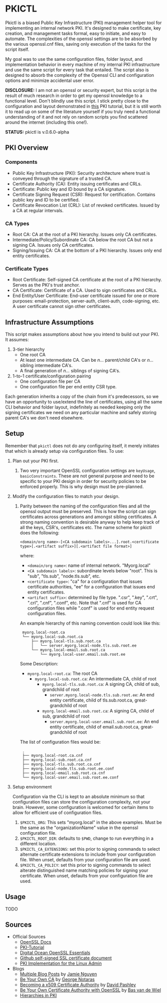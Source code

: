 # PKICTL

Pkictl is a biased Public Key Infrastructure (PKI) management helper tool for
implementing an internal network PKI. It's designed to make certificate, key
creation, and management tasks formal, easy to initiate, and easy to automate.
The complexities of the openssl settings are to be absorbed by the various
openssl.cnf files, saving only execution of the tasks for the script itself.

My goal was to use the same configuration files, folder layout, and
implementation behavior in every machine of my internal PKI infrastructure and
use the same script for every task that entailed. The script also is designed to
absorb the complexity of the Openssl CLI and configuration options and minimize
accidental user error.

**DISCLOSURE:** I am not an openssl or security expert, but this script _is_ the
result of much research in order to get my openssl knowledge to a functional
level. Don't blindly use this script. I stick pretty close to the configuration
and layout demonstrated in [this][pki-tutorial] PKI tutorial, but it is still
worth it to read up on some of the literature yourself if you truly need a
functional understanding of it and not rely on random scripts you find scattered
around the internet (including this one!).

**STATUS:** pkictl is v.0.6.0-alpha

## PKI Overview

### Components

- Public Key Infrastructure (PKI): Security architecture where trust is conveyed
  through the signature of a trusted CA.
- Certificate Authority (CA): Entity issuing certificates and CRLs.
- Certificate: Public key and ID bound by a CA signature.
- Certificate Signing Request (CSR): Request for certification. Contains public
  key and ID to be certified.
- Certificate Revocation List (CRL): List of revoked certificates. Issued by a
  CA at regular intervals.

### CA Types

- Root CA: CA at the root of a PKI hierarchy. Issues only CA certificates.
- Intermediate/Policy/Subordinate CA: CA below the root CA but not a signing CA.
  Issues only CA certificates.
- Signing/Issuing CA: CA at the bottom of a PKI hierarchy. Issues only end
  entity certificates.

### Certificate Types

- Root Certificate: Self-signed CA certificate at the root of a PKI hierarchy.
  Serves as the PKI's trust anchor.
- CA Certificate: Certificate of a CA. Used to sign certificates and CRLs.
- End Entity/User Certificate: End-user certificate issued for one or more purposes:
  email-protection, server-auth, client-auth, code-signing, etc.  A user
  certificate cannot sign other certificates.

## Infrastructure Assumptions

This script makes assumptions about how you intend to build out your PKI. It
assumes:

1. 3-tier hierarchy
    * One root CA
    * At least one intermediate CA. Can be _n..._ parent/child
    CA's or _n..._ sibling intermediate CA's.
    * A final generation of _n..._ siblings of signing CA's.
2. 1-to-1 certificate/configuration pairing
    * One configuration file per CA
    * One configuration file per end entity CSR type.

Each generation inherits a copy of the chain from it's predecessors, so we have
an opportunity to use/extend the line of certificates, using all the same CLI
behavior and folder layout, indefinitely as needed keeping only the signing
certificates we need on any particular machine and safely storing parent CA's we
don't need elsewhere.

## Setup

Remember that `pkictl` does not do any configuring itself, it merely initiates
that which is already setup via configuration files. To use:

1. Plan out your PKI first.
    1. Two very important OpenSSL configuration settings are `keyUsage`,
       `basicConstraints`. These are not general purpose and need to be specific
       to your PKI design in order for security policies to be enforced
       properly. This is why design must be pre-planned.
2. Modify the configuration files to match your design.
    1. Parity between the naming of the configuration files and all the openssl
       output must be preserved. This is how the script can sign certificates
       across generations and amongst sibling certificates. A strong naming
       convention is desirable anyway to help keep track of all the keys, CSR's,
       certificates etc. The name scheme for pkictl does the following:

        `<domain/org name>-[<CA subdomain labels>...].root.<certificate type>[.<artifact suffix>][.<artifact file format>]`

        where:
        
        * `<domain/org name>`: name of internal network. "Myorg.local"
        * `<CA subdomain labels>`: subordinate levels below "root". This is
          "sub", "tls.sub", "node.tls.sub", etc.
        * `<certificate type>`: "ca" for a configuration that issues certificate
          authorities, "ee" for a configuration that issues end entity
          certificates.
        * `<artifact suffix>`: determined by file type. ".csr", ".key", ".crt",
          ".crl", ".cnf", ".conf", etc. Note that ".cnf" is used for CA
          configuration files while ".conf" is used for end entity request
          configuration files.

        An example hierarchy of this naming convention could look like this:

            myorg.local-root.ca
            └── myorg.local-sub.root.ca
                ├── myorg.local-tls.sub.root.ca
                │   └── server.myorg.local-node.tls.sub.root.ee
                └── myorg.local-email.sub.root.ca
                    └── myorg.local-user.email.sub.root.ee

        Some Description:

        * `myorg.local-root.ca`: The root CA
            * `myorg.local-sub.root.ca`: An intermediate CA, child of root
                * `myorg.local-tls.sub.root.ca`: A signing CA, child of sub,
                  grandchild of root
                    * `server.myorg.local-node.tls.sub.root.ee`: An end
                      entity certificate, child of tls.sub.root.ca,
                      great-grandchild of root
                * `myorg.local-email.sub.root.ca`: A signing CA, child of sub,
                  grandchild of root
                    * `server.myorg.local-user.email.sub.root.ee`: An end
                      entity certificate, child of email.sub.root.ca,
                      great-grandchild of root

        The list of configuration files would be:

            .
            ├── myorg.local-root.ca.cnf
            ├── myorg.local-sub.root.ca.cnf
            ├── myorg.local-tls.sub.root.ca.cnf
            ├── myorg.local-node.tls.sub.root.ee.conf
            ├── myorg.local-email.sub.root.ca.cnf
            └── myorg.local-user.email.sub.root.ee.conf
            
3. Setup environment

    Configuration via the CLI is kept to an absolute minimum so that
    configuration files can store the configuration complexity, not your brain.
    However, some configuration is welcomed for certain items to allow for
    efficient use of configuration files.

    1. `$PKICTL_ORG`: This sets "myorg.local" in the above examples. Must be the
       same as the "organizationName" value in the openssl configuration file.
    2. `$PKICTL_ROOT_DIR`: defaults to `$PWD`, change to run everything in a
       different location.
    3. `$PKICTL_CA_EXTENSIONS`: set this prior to signing commands to select
       alternate certificate extensions to include from your configuration file.
       When unset, defaults from your configuration file are used.
    4. `$PKICTL_CA_POLICY`: set this prior to signing commands to select
       alterate distinguished name matching policies for signing your
       certificate. When unset, defaults from your configuration file are
       used.

## Usage

TODO

## Sources

* Official Sources
    * [OpenSSL Docs](https://www.openssl.org/docs/)
    * [PKI-Tutorial][pki-tutorial]
    * [Digital Ocean OpenSSL Essentials](https://www.digitalocean.com/community/tutorials/openssl-essentials-working-with-ssl-certificates-private-keys-and-csrs)
    * [Github self-signed SSL certificate document](https://help.github.com/enterprise/11.10.340/admin/articles/using-self-signed-ssl-certificates)
    * [PKI Implementation for the Linux Admin](http://www.linux.com/community/blogs/133-general-linux/742528-pki-implementation-for-the-linux-admin)
* Blogs
    * [Multiple Blog Posts](https://jamielinux.com/blog/category/CA/) by
      [Jamie Nguyen](https://jamielinux.com/about/)
    * [Be Your Own CA](http://www.g-loaded.eu/2005/11/10/be-your-own-ca/) by
      [George Notaras](http://www.g-loaded.eu/author/gnotaras/)
    * [Becoming a x509 Certificate Authority](http://www.davidpashley.com/articles/becoming-a-x-509-certificate-authority/)
      by [David Pashley](http://www.davidpashley.com/)
    * [Be Your Own Certificate Authority with OpenSSL](http://www.area536.com/projects/be-your-own-certificate-authority-with-openssl/)
      by [Bas van de Wiel](http://www.area536.com/home/)
    * [Hierarchies in PKI](http://networklore.com/hierarchies-in-pki/)

[pki-tutorial]: http://pki-tutorial.readthedocs.org/en/latest/index.html
